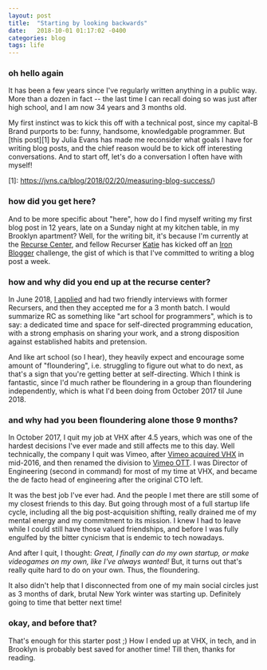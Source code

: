 ```yaml
---
layout: post
title:  "Starting by looking backwards"
date:   2018-10-01 01:17:02 -0400
categories: blog
tags: life
---
```


### oh hello again

It has been a few years since I've regularly written anything in a public way.
More than a dozen in fact -- the last time I can recall doing so was just after
high school, and I am now 34 years and 3 months old. 

My first instinct was to kick this off with a technical post, since my capital-B
Brand purports to be: funny, handsome, knowledgable programmer. But [this
post][1] by Julia Evans has made me reconsider what goals I have for writing
blog posts, and the chief reason would be to kick off interesting conversations.
And to start off, let's do a conversation I often have with myself!

<!--more-->

[1]: https://jvns.ca/blog/2018/02/20/measuring-blog-success/) 

### how did you get here? 

And to be more specific about "here", how do I find myself writing my first blog
post in 12 years, late on a Sunday night at my kitchen table, in my Brooklyn
apartment? Well, for the writing bit, it's because I'm currently at the [Recurse
Center][2], and fellow Recurser [Katie][3] has kicked off an [Iron Blogger][4]
challenge, the gist of which is that I've committed to writing a blog post a
week.

[2]: https://recurse.com
[3]: https://twitter.com/astrosilverio

### how and why did you end up at the recurse center?

In June 2018, [I applied][4] and had two friendly interviews with former Recursers,
and then they accepted me for a 3 month batch. I would summarize RC as something
like "art school for programmers", which is to say: a dedicated time and space
for self-directed programming education, with a strong emphasis on sharing your
work, and a strong disposition against established habits and pretension.

[4]: /assets/2018-06-18-recurse-application.png

And like art school (so I hear), they heavily expect and encourage some amount
of "floundering", i.e. struggling to figure out what to do next, as that's a
sign that you're getting better at self-directing. Which I think is fantastic,
since I'd much rather be floundering in a group than floundering independently,
which is what I'd been doing from October 2017 til June 2018.

### and why had you been floundering alone those 9 months?

In October 2017, I quit my job at VHX after 4.5 years, which was one of the
hardest decisions I've ever made and still affects me to this day. Well
technically, the company I quit was Vimeo, after [Vimeo acquired VHX][5] in
mid-2016, and then renamed the division to [Vimeo OTT][6]. I was Director of
Engineering (second in command) for most of my time at VHX, and became the de
facto head of engineering after the original CTO left.

[5]: https://www.theverge.com/2016/5/2/11554434/vimeo-acquires-vhx
[6]: https://ott.vimeo.com/

It was the best job I've ever had. And the people I met there are still some of
my closest friends to this day. But going through most of a full startup life
cycle, including all the big post-acquisition shifting, really drained me of my
mental energy and my commitment to its mission. I knew I had to leave while I
could still have those valued friendships, and before I was fully engulfed by
the bitter cynicism that is endemic to tech nowadays.

And after I quit, I thought: *Great, I finally can do my own startup, or make
videogames on my own, like I've always wanted!* But, it turns out that's really
quite hard to do on your own. Thus, the floundering.

It also didn't help that I disconnected from one of my main social circles just
as 3 months of dark, brutal New York winter was starting up. Definitely going to
time that better next time!

### okay, and before that?

That's enough for this starter post ;) How I ended up at VHX, in tech, and in
Brooklyn is probably best saved for another time! Till then, thanks for reading.
